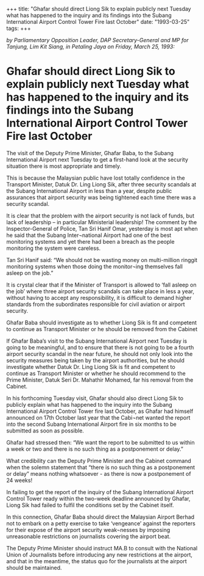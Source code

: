 +++ 
title: "Ghafar should direct Liong Sik to explain publicly next Tuesday what has happened to the inquiry and its findings into the Subang International Airport Control Tower Fire last October"
date: "1993-03-25"
tags:
+++

_by Parliamentary Opposition Leader, DAP Secretary-General and MP for Tanjung, Lim Kit Siang, in Petaling Jaya on Friday, March 25, 1993:_

# Ghafar should direct Liong Sik to explain publicly next Tuesday what has happened to the inquiry and its findings into the Subang International Airport Control Tower Fire last October

The visit of the Deputy Prime Minister, Ghafar Baba, to the Subang International Airport next Tuesday to get a first-hand look at the security situation there is most appropriate and timely.</u>

This is because the Malaysian public have lost totally confidence in the Transport Minister, Datuk Dr. Ling Liong Sik, after three security scandals at the Subang International Airport in less than a year, despite public assurances that airport security was being tightened each time there was a security scandal.

It is clear that the problem with the airport security is not lack of funds, but lack of leadership – in particular Ministerial leadership! The comment by the Inspector-General of Police, Tan Sri Hanif Omar, yesterday is most apt when he said that the Subang Inter¬national Airport had one of the best monitoring systems and yet there had been a breach as the people monitoring the system were careless.

Tan Sri Hanif said: “We should not be wasting money on multi-million ringgit monitoring systems when those doing the monitor¬ing themselves fall asleep on the job.”

It is crystal clear that if the Minister of Transport is allowed to ‘fall asleep on the job’ where three airport security scandals can take place in less a year, without having to accept any responsibility, it is difficult to demand higher standards from the subordinates responsible for civil aviation or airport security.

Ghafar Baba should investigate as to whether Liong Sik is fit and competent to continue as Transport Minister or he should be removed from the Cabinet

If Ghafar Baba’s visit to the Subang International Airport next Tuesday is going to be meaningful, and to ensure that there is not going to be a fourth airport security scandal in the near future, he should not only look into the security measures being taken by the airport authorities, but he should investigate whether Datuk Dr. Ling Liong Sik is fit and competent to continue as Transport Minister or whether he should recommend to the Prime Minister, Datuk Seri Dr. Mahathir Mohamed, far his removal from the Cabinet.

In his forthcoming Tuesday visit, Ghafar should also direct Liong Sik to publicly explain what has happened to the inquiry into the Subang International Airport Control Tower fire last October, as Ghafar had himself announced on 17th October last year that the Cabi¬net wanted the report into the second Subang International Airport fire in six months to be submitted as soon as possible.

Ghafar had stressed then: “We want the report to be submitted to us within a week or two and there is no such thing as a postponement or delay.”

What credibility can the Deputy Prime Minister and the Cabinet command when the solemn statement that “there is no such thing as a postponement or delay” means nothing whatsoever - as there is now a postponement of 24 weeks!

In failing to get the report of the inquiry of the Subang International Airport Control Tower ready within the two-week deadline announced by Ghafar, Liong Sik had failed to fulfil the conditions set by the Cabinet itself.

In this connection, Ghafar Baba should direct the Malaysian Airport Berhad not to embark on a petty exercise to take ‘vengeance’ against the reporters for their expose of the airport security weak¬nesses by imposing unreasonable restrictions on journalists covering the airport beat.

The Deputy Prime Minister should instruct MA.B to consult with the National Union of Journalists before introducing any new restrictions at the airport, and that in the meantime, the status quo for the journalists at the airport should be maintained.
 
